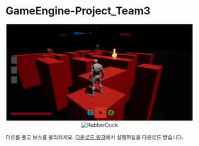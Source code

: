 # GameEngine-Project_Team3

<center><img src="Image/1.gif" width="500px" height="260px" title="px(픽셀) 크기 설정" alt="RubberDuck"></img>
</center>

<center><img src="Image/2.gif" width="500px" height="260px" title="px(픽셀) 크기 설정" alt="RubberDuck"></img>
</center>

미로를 풀고 보스를 물리치세요.
[다운로드 링크](https://drive.google.com/file/d/1IId4Ihhj1zkCqFeQtAvk97L9VCSRXlDs/view)에서 실행파일을 다운로드 받습니다.
